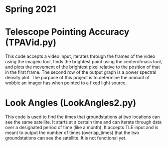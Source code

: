 # Spring 2021
# Telescope Pointing Accuracy (TPAVid.py)
This code accepts a video input, iterates through the frames of the video using the imageio tool, finds the brightest point using the centerofmass tool, and plots the movement of the brightest pixel relative to the position of that in the first frame. The second row of the output graph is a power spectral density plot. The purpose of this project is to determine the amount of wobble an imager has when pointed to a fixed light source. 
# Look Angles (LookAngles2.py)
This code is used to find the times that groundstations at two locations can see the same satellite. It starts at a certain time and can iterate through data over a designated period of time (like a month). It accepts TLE input and is meant to output the number of times (overlap_times) that the two groundstations can see the satellite. It is not functional yet.
